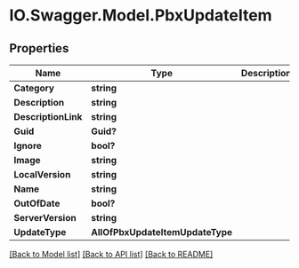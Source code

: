 # IO.Swagger.Model.PbxUpdateItem
## Properties

Name | Type | Description | Notes
------------ | ------------- | ------------- | -------------
**Category** | **string** |  | [optional] 
**Description** | **string** |  | [optional] 
**DescriptionLink** | **string** |  | [optional] 
**Guid** | **Guid?** |  | [optional] 
**Ignore** | **bool?** |  | [optional] 
**Image** | **string** |  | [optional] 
**LocalVersion** | **string** |  | [optional] 
**Name** | **string** |  | [optional] 
**OutOfDate** | **bool?** |  | [optional] 
**ServerVersion** | **string** |  | [optional] 
**UpdateType** | **AllOfPbxUpdateItemUpdateType** |  | [optional] 

[[Back to Model list]](../README.md#documentation-for-models) [[Back to API list]](../README.md#documentation-for-api-endpoints) [[Back to README]](../README.md)

